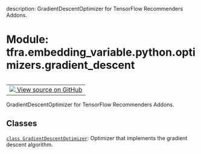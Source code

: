 description: GradientDescentOptimizer for TensorFlow Recommenders Addons.

<div itemscope itemtype="http://developers.google.com/ReferenceObject">
<meta itemprop="name" content="tfra.embedding_variable.python.optimizers.gradient_descent" />
<meta itemprop="path" content="Stable" />
</div>

# Module: tfra.embedding_variable.python.optimizers.gradient_descent

<!-- Insert buttons and diff -->

<table class="tfo-notebook-buttons tfo-api nocontent" align="left">
<td>
  <a target="_blank" href="https://github.com/tensorflow/recommenders-addons/tree/master/tensorflow_recommenders_addons/embedding_variable/python/optimizers/gradient_descent.py">
    <img src="https://www.tensorflow.org/images/GitHub-Mark-32px.png" />
    View source on GitHub
  </a>
</td>
</table>



GradientDescentOptimizer for TensorFlow Recommenders Addons.



## Classes

[`class GradientDescentOptimizer`](../../../../tfra/embedding_variable/GradientDescentOptimizer.md): Optimizer that implements the gradient descent algorithm.

